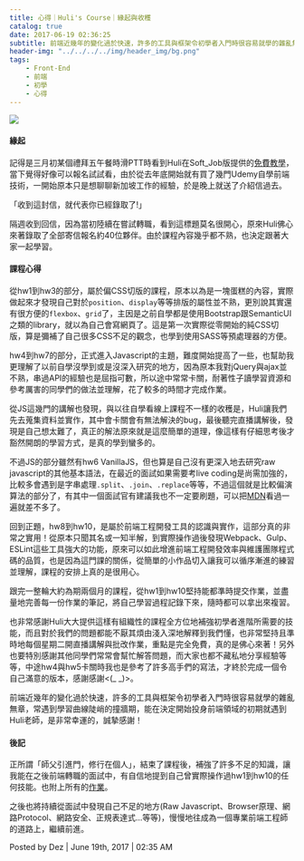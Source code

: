 ```yaml
---
title: 心得｜Huli's Course｜緣起與收穫
catalog: true
date: 2017-06-19 02:36:25
subtitle: 前端近幾年的變化過於快速，許多的工具與框架令初學者入門時很容易就學的雜亂無章，常遇到學習曲線陡峭的撞牆期，能在決定開始投身前端領域的初期就遇到Huli老師，是非常幸運的，誠摯感謝！
header-img: "../../../../img/header_img/bg.png"
tags:
    - Front-End
    - 前端
    - 初學
    - 心得
---
```


<img class="center" src="https://dl.dropboxusercontent.com/s/pqxrff84h64mo50/huli_course.png">

#### 緣起

記得是三月初某個禮拜五午餐時滑PTT時看到Huli在Soft_Job版提供的[免費教學](https://www.ptt.cc/bbs/Soft_Job/M.1488469002.A.E34.html)，當下覺得好像可以報名試試看，由於從去年底開始就有買了幾門Udemy自學前端技術，一開始原本只是想聊聊新加坡工作的經驗，於是晚上就送了介紹信過去。

「收到這封信，就代表你已經錄取了!」

隔週收到回信，因為當初陸續在嘗試轉職，看到這標題莫名很開心，原來Huli佛心來著錄取了全部寄信報名約40位夥伴。由於課程內容幾乎都不熟，也決定跟著大家一起學習。

#### 課程心得

從hw1到hw3的部分，屬於偏CSS切版的課程，原本以為是一塊蛋糕的內容，實際做起來才發現自己對於`position`、`display`等等排版的屬性並不熟，更別說其實還有很方便的`flexbox`、`grid`了，主因是之前自學都是使用Bootstrap跟SemanticUI之類的library，就以為自己會寫網頁了。這是第一次實際從零開始的純CSS切版，算是彌補了自己很多CSS不足的觀念，也學到使用SASS等預處理器的方便。

hw4到hw7的部分，正式進入Javascript的主題，難度開始提高了一些，也幫助我更理解了以前自學沒學到或是沒深入研究的地方，因為原本我對jQuery與ajax並不熟，串過API的經驗也是屈指可數，所以途中常常卡關，耐著性子讀學習資源和參考厲害的同學們的做法並理解，花了較多的時間才完成作業。

從JS這幾門的講解也發現，與以往自學看線上課程不一樣的收穫是，Huli讓我們先去蒐集資料並實作，其中會卡關會有無法解決的bug，最後聽完直播講解後，發現是自己想太難了，真正的解法原來就是這麼簡單的道理，像這樣有仔細思考後才豁然開朗的學習方式，是真的學到蠻多的。

不過JS的部分雖然有hw6 VanillaJS，但也算是自己沒有更深入地去研究raw javascript的其他基本語法，在最近的面試如果需要考live coding是尚需加強的，比較多會遇到是字串處理`.split`、`.join`、`.replace`等等，不過這個就是比較偏演算法的部分了，有其中一個面試官有建議我也不一定要刷題，可以把[MDN](https://developer.mozilla.org/en-US/)看過一遍就差不多了。

回到正題，hw8到hw10，是屬於前端工程開發工具的認識與實作，這部分真的非常之實用！從原本只聞其名或一知半解，到實際操作過後發現Webpack、Gulp、ESLint這些工具強大的功能，原來可以如此增進前端工程開發效率與維護團隊程式碼的品質，也是因為這門課的關係，從簡單的小作品切入讓我可以循序漸進的練習並理解，課程的安排上真的是很用心。

跟完一整輪大約為期兩個月的課程，從hw1到hw10堅持能都準時提交作業，並盡量地完善每一份作業的筆記，將自己學習過程記錄下來，隨時都可以拿出來複習。

也非常感謝Huli大大提供這樣有組織性的課程全方位地補強初學者進階所需要的技能，而且對於我們的問題都能不厭其煩由淺入深地解釋到我們懂，也非常堅持且準時地每個星期二開直播講解與批改作業，重點是完全免費，真的是佛心來著！另外也要特別感謝其他同學們常常會幫忙解答問題，而大家也都不藏私地分享經驗等等，中途hw4與hw5卡關時我也是參考了許多高手們的寫法，才終於完成一個令自己滿意的版本，感謝感謝&lt;(_ _)&gt;。

前端近幾年的變化過於快速，許多的工具與框架令初學者入門時很容易就學的雜亂無章，常遇到學習曲線陡峭的撞牆期，能在決定開始投身前端領域的初期就遇到Huli老師，是非常幸運的，誠摯感謝！

#### 後記

正所謂「師父引進門，修行在個人」，結束了課程後，補強了許多不足的知識，讓我能在之後前端轉職的面試中，有自信地提到自己曾實際操作過hw1到hw10的任何技能。也附上所有的[作業](https://github.com/DezChuang/frontend-intermediate-course/tree/master/answers)。

之後也將持續從面試中發現自己不足的地方(Raw Javascript、Browser原理、網路Protocol、網路安全、正規表達式...等等)，慢慢地往成為一個專業前端工程師的道路上，繼續前進。

Posted by Dez |  June 19th, 2017 | 02:35 AM